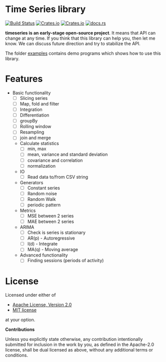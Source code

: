 # Time Series library

[![Build Status](https://travis-ci.org/klangner/timeseries.rs.svg?branch=master)](https://travis-ci.org/klangner/timeseries.rs)
[![Crates.io](https://img.shields.io/crates/v/timeseries.svg)](https://crates.io/crates/timeseries) 
[![Crates.io](https://img.shields.io/crates/l/timeseries.svg)](https://github.com/klangner/timeseries/blob/master/LICENSE-MIT) 
[![docs.rs](https://docs.rs/timeseries/badge.svg)](https://docs.rs/timeseries/)

**timeseries is an early-stage open-source project**. It means that API can change at any time.
If you think that this library can help you, then let me know. We can discuss future direction and try to stabilize the API.

The folder [examples](https://github.com/klangner/timeseries.rs/tree/master/examples) contains demo programs 
which shows how to use this library.


# Features
   
* Basic functionality
    * [ ] Slicing series
    * [ ] Map, fold and filter
    * [ ] Integration
    * [ ] Differentiation
    * [ ] groupBy
    * [ ] Rolling window
    * [ ] Resampling 
    * [ ] join and merge
  * Calculate statistics
    * [ ] min, max
    * [ ] mean, variance and standard deviation
    * [ ] covariance and correlation
    * [ ] normalization
  * IO
    * [ ] Read data to/from CSV string
  * Generators
    * [ ] Constant series
    * [ ] Random noise
    * [ ] Random Walk
    * [ ] periodic pattern
  * Metrics
    * [ ] MSE between 2 series
    * [ ] MAE between 2 series
  * ARIMA
    * [ ] Check is series is stationary
    * [ ] AR(p) - Autoregressive
    * [ ] I(d) - Integrate
    * [ ] MA(q) - Moving average
  * Advanced functionality
    * [ ] Finding sessions (periods of activity)  
  
# License

Licensed under either of

 * [Apache License, Version 2.0](http://www.apache.org/licenses/LICENSE-2.0)
 * [MIT license](http://opensource.org/licenses/MIT)

at your option.


**Contributions**

Unless you explicitly state otherwise, any contribution intentionally submitted
for inclusion in the work by you, as defined in the Apache-2.0 license, shall be
dual licensed as above, without any additional terms or conditions.
